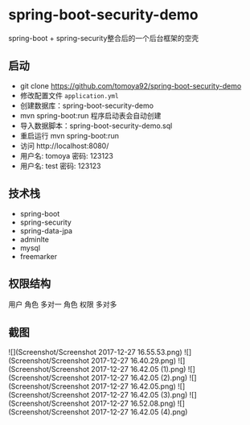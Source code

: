 # spring-boot-security-demo
spring-boot + spring-security整合后的一个后台框架的空壳

## 启动

- git clone https://github.com/tomoya92/spring-boot-security-demo
- 修改配置文件 `application.yml`
- 创建数据库：spring-boot-security-demo
- mvn spring-boot:run 程序启动表会自动创建
- 导入数据脚本：spring-boot-security-demo.sql
- 重启运行 mvn spring-boot:run
- 访问 http://localhost:8080/
- 用户名: tomoya 密码: 123123
- 用户名: test 密码: 123123

## 技术栈

- spring-boot
- spring-security
- spring-data-jpa
- adminlte
- mysql
- freemarker

## 权限结构

用户 角色 多对一
角色 权限 多对多

## 截图

![](Screenshot/Screenshot 2017-12-27 16.55.53.png)
![](Screenshot/Screenshot 2017-12-27 16.40.29.png)
![](Screenshot/Screenshot 2017-12-27 16.42.05 (1).png)
![](Screenshot/Screenshot 2017-12-27 16.42.05 (2).png)
![](Screenshot/Screenshot 2017-12-27 16.42.05.png)
![](Screenshot/Screenshot 2017-12-27 16.42.05 (3).png)
![](Screenshot/Screenshot 2017-12-27 16.52.08.png)
![](Screenshot/Screenshot 2017-12-27 16.42.05 (4).png)

